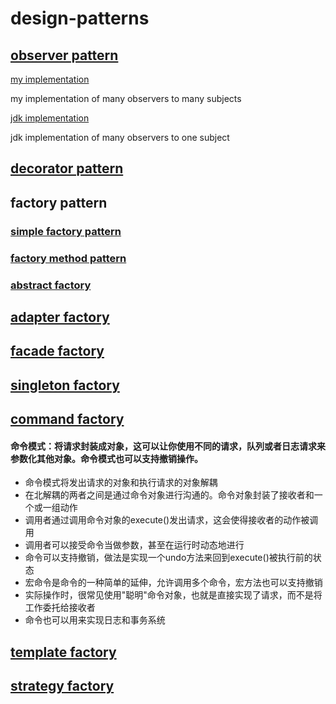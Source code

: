 # design-patterns

## [observer pattern](https://blog.csdn.net/codingtu/article/details/89392812)
[my implementation](https://github.com/zhuzhenke/design-patterns/tree/master/observer/src/main/java/com/design/pattern/observer/me)

 my implementation of many observers to many subjects

[jdk implementation](https://github.com/zhuzhenke/design-patterns/tree/master/observer/src/main/java/com/design/pattern/observer/jdk)

jdk implementation of many observers to one subject

## [decorator pattern](https://github.com/zhuzhenke/design-patterns/tree/master/decorator/src/main/java/com/design/pattern/decorator)

## factory pattern

### [simple factory pattern](https://github.com/zhuzhenke/design-patterns/tree/master/factory-simplefactory/src/main/java/com/design/pattern/factory/simplefactory)

### [factory method pattern](https://github.com/zhuzhenke/design-patterns/tree/master/factory-factorymethod/src/main/java/com/design/pattern/factory/factorymethod)

### [abstract factory](https://github.com/zhuzhenke/design-patterns/tree/master/factory-abstractfactory/src/main/java/com/design/pattern/factory/abstractfactory)

## [adapter factory](https://github.com/zhuzhenke/design-patterns/tree/master/adapter/src/main/java/com/design/pattern/adapter)

## [facade factory](https://github.com/zhuzhenke/design-patterns/tree/master/facade/src/main/java/com/design/pattern/facade)

## [singleton factory](https://github.com/zhuzhenke/design-patterns/tree/master/singleton/src/main/java/com/design/pattern/singleton)

## [command factory](https://github.com/zhuzhenke/design-patterns/tree/master/command/src/main/java/com/design/pattern/command)
#### 命令模式：将请求封装成对象，这可以让你使用不同的请求，队列或者日志请求来参数化其他对象。命令模式也可以支持撤销操作。

- 命令模式将发出请求的对象和执行请求的对象解耦
- 在北解耦的两者之间是通过命令对象进行沟通的。命令对象封装了接收者和一个或一组动作
- 调用者通过调用命令对象的execute()发出请求，这会使得接收者的动作被调用
- 调用者可以接受命令当做参数，甚至在运行时动态地进行
- 命令可以支持撤销，做法是实现一个undo方法来回到execute()被执行前的状态
- 宏命令是命令的一种简单的延伸，允许调用多个命令，宏方法也可以支持撤销
- 实际操作时，很常见使用"聪明"命令对象，也就是直接实现了请求，而不是将工作委托给接收者
- 命令也可以用来实现日志和事务系统


## [template factory](https://github.com/zhuzhenke/design-patterns/tree/master/template/src/main/java/com/design/pattern/template)

## [strategy factory](https://github.com/zhuzhenke/design-patterns/tree/master/strategy/src/main/java/com/design/pattern/strategy)

